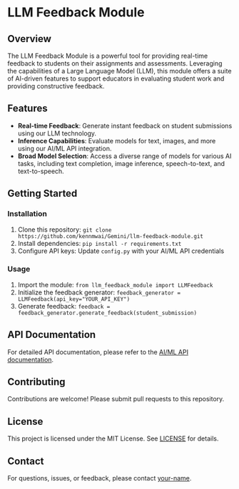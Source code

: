 LLM Feedback Module
=====================

Overview
--------

The LLM Feedback Module is a powerful tool for providing real-time feedback to students on their assignments and assessments. Leveraging the capabilities of a Large Language Model (LLM), this module offers a suite of AI-driven features to support educators in evaluating student work and providing constructive feedback.

Features
--------

* **Real-time Feedback**: Generate instant feedback on student submissions using our LLM technology.
* **Inference Capabilities**: Evaluate models for text, images, and more using our AI/ML API integration.
* **Broad Model Selection**: Access a diverse range of models for various AI tasks, including text completion, image inference, speech-to-text, and text-to-speech.

Getting Started
---------------

### Installation

1. Clone this repository: `git clone https://github.com/kennmwai/Gemini/llm-feedback-module.git`
2. Install dependencies: `pip install -r requirements.txt`
3. Configure API keys: Update `config.py` with your AI/ML API credentials

### Usage

1. Import the module: `from llm_feedback_module import LLMFeedback`
2. Initialize the feedback generator: `feedback_generator = LLMFeedback(api_key="YOUR_API_KEY")`
3. Generate feedback: `feedback = feedback_generator.generate_feedback(student_submission)`

API Documentation
-----------------

For detailed API documentation, please refer to the [AI/ML API documentation](https://ai-ml-api.com/docs).

Contributing
------------

Contributions are welcome! Please submit pull requests to this repository.

License
-------

This project is licensed under the MIT License. See [LICENSE](LICENSE) for details.

Contact
-------

For questions, issues, or feedback, please contact [your-name](mailto:your-email).
